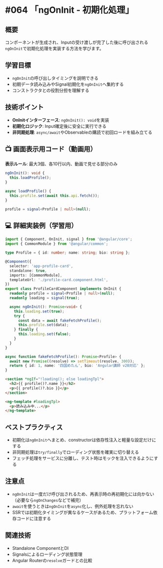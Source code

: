 # #064 「ngOnInit - 初期化処理」

## 概要
コンポーネントが生成され、Inputの受け渡しが完了した後に呼び出される`ngOnInit`で初期化処理を実装する方法を学びます。

## 学習目標
- `ngOnInit`の呼び出しタイミングを説明できる
- 初期データ読み込みやSignal初期化を`ngOnInit`へ集約する
- コンストラクタとの役割分担を理解する

## 技術ポイント
- **OnInitインターフェース**: `ngOnInit(): void`を実装
- **初期化ロジック**: Input確定後に安全に実行できる
- **非同期処理**: `async/await`やObservableの購読で初回ロードを組み立てる

## 📺 画面表示用コード（動画用）
**表示ルール**: 最大3個、各10行以内、動画で見せる部分のみ

```typescript
ngOnInit(): void {
  this.loadProfile();
}
```

```typescript
async loadProfile() {
  this.profile.set(await this.api.fetch());
}
```

```typescript
profile = signal<Profile | null>(null);
```

## 💻 詳細実装例（学習用）
```typescript
import { Component, OnInit, signal } from '@angular/core';
import { CommonModule } from '@angular/common';

type Profile = { id: number; name: string; bio: string };

@Component({
  selector: 'app-profile-card',
  standalone: true,
  imports: [CommonModule],
  templateUrl: './profile-card.component.html',
})
export class ProfileCardComponent implements OnInit {
  readonly profile = signal<Profile | null>(null);
  readonly loading = signal(true);

  async ngOnInit(): Promise<void> {
    this.loading.set(true);
    try {
      const data = await fakeFetchProfile();
      this.profile.set(data);
    } finally {
      this.loading.set(false);
    }
  }
}

async function fakeFetchProfile(): Promise<Profile> {
  await new Promise((resolve) => setTimeout(resolve, 300));
  return { id: 1, name: '四国めたん', bio: 'Angular講師 v20対応' };
}
```

```html
<section *ngIf="!loading(); else loadingTpl">
  <h2>{{ profile()?.name }}</h2>
  <p>{{ profile()?.bio }}</p>
</section>

<ng-template #loadingTpl>
  <p>読み込み中...</p>
</ng-template>
```

## ベストプラクティス
- 初期化は`ngOnInit`へまとめ、constructorは依存性注入と軽量な設定だけにする
- 非同期処理は`try/finally`でローディング状態を確実に切り替える
- フェッチ処理をサービスに分離し、テスト時はモックを注入できるようにする

## 注意点
- `ngOnInit`は一度だけ呼び出されるため、再表示時の再初期化には向かない（必要なら`ngOnChanges`などで補完）
- `await`を使うときは`ngOnInit`を`async`化し、例外処理を忘れない
- SSRでは初期化タイミングが異なるケースがあるため、プラットフォーム依存コードに注意する

## 関連技術
- Standalone ComponentとDI
- Signalsによるローディング状態管理
- Angular Routerの`resolve`ガードとの比較
